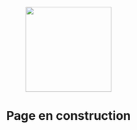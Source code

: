 <p align="center">
	<img width="200" src="https://img.icons8.com/stickers/200/000000/under-construction.png">
    <h1 align="center">Page en construction</h1>
</p>